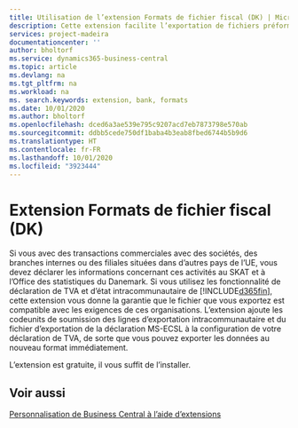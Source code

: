 ```yaml
---
title: Utilisation de l’extension Formats de fichier fiscal (DK) | Microsoft Docs
description: Cette extension facilite l’exportation de fichiers préformatés pour répondre aux exigences bancaires pour les soumissions électroniques.
services: project-madeira
documentationcenter: ''
author: bholtorf
ms.service: dynamics365-business-central
ms.topic: article
ms.devlang: na
ms.tgt_pltfrm: na
ms.workload: na
ms. search.keywords: extension, bank, formats
ms.date: 10/01/2020
ms.author: bholtorf
ms.openlocfilehash: dced6a3ae539e795c9207acd7eb7873798e570ab
ms.sourcegitcommit: ddbb5cede750df1baba4b3eab8fbed6744b5b9d6
ms.translationtype: HT
ms.contentlocale: fr-FR
ms.lasthandoff: 10/01/2020
ms.locfileid: "3923444"
---
```

# <a name="the-tax-file-formats-dk-extension"></a>Extension Formats de fichier fiscal (DK)
Si vous avec des transactions commerciales avec des sociétés, des branches internes ou des filiales situées dans d’autres pays de l’UE, vous devez déclarer les informations concernant ces activités au SKAT et à l’Office des statistiques du Danemark. Si vous utilisez les fonctionnalité de déclaration de TVA et d’état intracommunautaire de [!INCLUDE[d365fin](includes/d365fin_md.md)], cette extension vous donne la garantie que le fichier que vous exportez est compatible avec les exigences de ces organisations. L’extension ajoute les codeunits de soumission des lignes d’exportation intracommunautaire et du fichier d’exportation de la déclaration MS-ECSL à la configuration de votre déclaration de TVA, de sorte que vous pouvez exporter les données au nouveau format immédiatement.

L’extension est gratuite, il vous suffit de l’installer.

## <a name="see-also"></a>Voir aussi
[Personnalisation de Business Central à l’aide d’extensions](ui-extensions.md)
